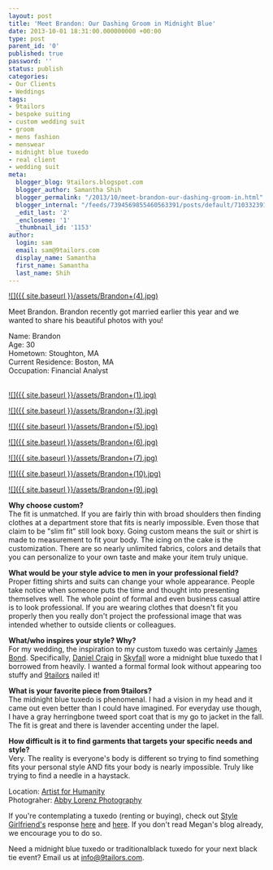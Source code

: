 ```yaml
---
layout: post
title: 'Meet Brandon: Our Dashing Groom in Midnight Blue'
date: 2013-10-01 18:31:00.000000000 +00:00
type: post
parent_id: '0'
published: true
password: ''
status: publish
categories:
- Our Clients
- Weddings
tags:
- 9tailors
- bespoke suiting
- custom wedding suit
- groom
- mens fashion
- menswear
- midnight blue tuxedo
- real client
- wedding suit
meta:
  blogger_blog: 9tailors.blogspot.com
  blogger_author: Samantha Shih
  blogger_permalink: "/2013/10/meet-brandon-our-dashing-groom-in.html"
  blogger_internal: "/feeds/7394569855460563391/posts/default/7103323919479651040"
  _edit_last: '2'
  _encloseme: '1'
  _thumbnail_id: '1153'
author:
  login: sam
  email: sam@9tailors.com
  display_name: Samantha
  first_name: Samantha
  last_name: Shih
---
```

[![]({{ site.baseurl }}/assets/Brandon+(4).jpg)](http://1.bp.blogspot.com/-BxhfywECs40/Ukl1ba9oR9I/AAAAAAAAQrE/jUYWpNM4U3s/s1600/Brandon+(4).jpg)

Meet Brandon. Brandon recently got married earlier this year and we wanted to share his beautiful photos with you!   
  
Name: Brandon  
Age: 30   
Hometown: Stoughton, MA  
Current Residence: Boston, MA  
Occupation: Financial Analyst

[  
![]({{ site.baseurl }}/assets/Brandon+(1).jpg)](http://2.bp.blogspot.com/-rDSjozuUCkQ/Ukl1X0LK_RI/AAAAAAAAQqk/Wjo1TQi_idY/s1600/Brandon+(1).jpg)

[![]({{ site.baseurl }}/assets/Brandon+(3).jpg)](http://2.bp.blogspot.com/-a45AZqdC-r0/Ukl1aSsX2qI/AAAAAAAAQq8/FDE1S8mAVIk/s1600/Brandon+(3).jpg)

  
  

[![]({{ site.baseurl }}/assets/Brandon+(5).jpg)](http://4.bp.blogspot.com/-_RQAiRLk6CA/Ukl1cMLaE4I/AAAAAAAAQrI/VSFPSPGRYUg/s1600/Brandon+(5).jpg)

[![]({{ site.baseurl }}/assets/Brandon+(6).jpg)](http://4.bp.blogspot.com/-4peQhVasBQk/Ukl1cpwURwI/AAAAAAAAQrQ/O50NR0WzDrk/s1600/Brandon+(6).jpg)

[![]({{ site.baseurl }}/assets/Brandon+(7).jpg)](http://4.bp.blogspot.com/-F7RspaAiWmM/Ukl1eTl6joI/AAAAAAAAQrg/1Bldez4QNjY/s1600/Brandon+(7).jpg)

[![]({{ site.baseurl }}/assets/Brandon+(10).jpg)](http://4.bp.blogspot.com/-56YwSk8toYY/Ukl1YeT_WDI/AAAAAAAAQqw/MsMj7PCbz2g/s1600/Brandon+(10).jpg)

[![]({{ site.baseurl }}/assets/Brandon+(9).jpg)](http://4.bp.blogspot.com/-JFMo42zbhVQ/Ukl1eU58lOI/AAAAAAAAQrc/JWNFiDXh0FU/s1600/Brandon+(9).jpg)

**Why choose custom?**  
The fit is unmatched. If you are fairly thin with broad shoulders then finding clothes at a department store that fits is nearly impossible. Even those that claim to be "slim fit" still look boxy. Going custom means the suit or shirt is made to measurement to fit your body. The icing on the cake is the customization. There are so nearly unlimited fabrics, colors and details that you can personalize to your own taste and make your item truly unique.  
  
**What would be your style advice to men in your professional field?**  
Proper fitting shirts and suits can change your whole appearance. People take notice when someone puts the time and thought into presenting themselves well. The whole point of formal and even business casual attire is to look professional. If you are wearing clothes that doesn't fit you properly then you really don't project the professional image that was intended whether to outside clients or colleagues.  
  
**What/who inspires your style? Why?**  
For my wedding, the inspiration to my custom tuxedo was certainly [James Bond](http://www.007.com/). Specifically, [Daniel Craig](http://www.imdb.com/name/nm0185819/) in [Skyfall](http://www.skyfall-movie.com/site/) wore a midnight blue tuxedo that I borrowed from heavily. I wanted a formal formal look without appearing too stuffy and [9tailors](http://www.9tailors.com/) nailed it!  
  
**What is your favorite piece from 9tailors?**  
The midnight blue tuxedo is phenomenal. I had a vision in my head and it came out even better than I could have imagined. For everyday use though, I have a gray herringbone tweed sport coat that is my go to jacket in the fall. The fit is great and there is lavender accenting under the lapel.  
  
**How difficult is it to find garments that targets your specific needs and style?**  
Very. The reality is everyone's body is different so trying to find something fits your personal style AND fits your body is nearly impossible. Truly like trying to find a needle in a haystack.  
  
Location: [Artist for Humanity](http://afhboston.org/)  
Photograher: [Abby Lorenz Photography](http://abbylorenzphotography.com/)

If you're contemplating a tuxedo (renting or buying), check out [Style Girlfriend's](http://stylegirlfriend.com/) response [here](http://stylegirlfriend.com/say-yes-to-the-suit/) and [here](http://stylegirlfriend.com/reader-question-tux-and-roll/). If you don't read Megan's blog already, we encourage you to do so.   
  
Need a midnight blue tuxedo or traditionalblack tuxedo for your next black tie event? Email us at [info@9tailors.com](mailto:info@9tailors.com).